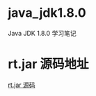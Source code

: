 # java_jdk1.8.0
Java JDK 1.8.0 学习笔记

# rt.jar 源码地址
[rt.jar 源码](https://github.com/daiqingliang/rt-source.git)

